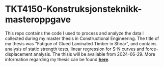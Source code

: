 # TKT4150-Konstruksjonsteknikk-masteroppgave

This repo contains the code I used to process and analyze the data I collected during my master thesis in Constructional Engineering. The title of my thesis was "Fatigue of Glued Laminated Timber in Shear", and contains analysis of static strength tests, linear regression for S-N curves and force-displacement analysis. The thisis will be available from 2024-06-29. More information regarding my thesis can be found <a href="https://hdl.handle.net/11250/2826377"><strong>here</strong></a>.

